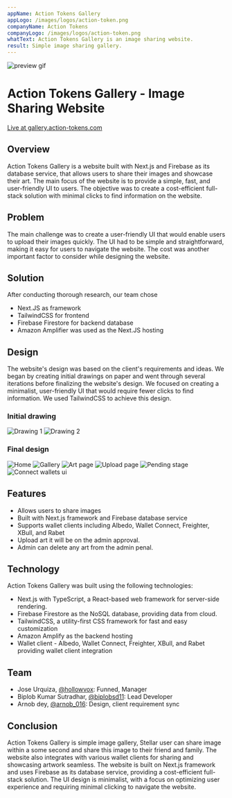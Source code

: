 ```yaml
---
appName: Action Tokens Gallery
appLogo: /images/logos/action-token.png
companyName: Action Tokens
companyLogo: /images/logos/action-token.png
whatText: Action Tokens Gallery is an image sharing website.
result: Simple image sharing gallery.
---
```


![preview gif](https://raw.githubusercontent.com/biplobsd/biplobsd.github.io/data/images/action-tokens/gallery-preview.png)

# Action Tokens Gallery - Image Sharing Website

<a href="https://gallery.action-tokens.com/">Live at gallery.action-tokens.com</a>

## Overview

Action Tokens Gallery is a website built with Next.js and Firebase as its database service, that allows users to share their images and showcase their art. The main focus of the website is to provide a simple, fast, and user-friendly UI to users. The objective was to create a cost-efficient full-stack solution with minimal clicks to find information on the website.

## Problem

The main challenge was to create a user-friendly UI that would enable users to upload their images quickly. The UI had to be simple and straightforward, making it easy for users to navigate the website. The cost was another important factor to consider while designing the website.

## Solution

After conducting thorough research, our team chose

- Next.JS as framework
- TailwindCSS for frontend
- Firebase Firestore for backend database
- Amazon Amplifier was used as the Next.JS hosting

## Design

The website's design was based on the client's requirements and ideas. We began by creating initial drawings on paper and went through several iterations before finalizing the website's design. We focused on creating a minimalist, user-friendly UI that would require fewer clicks to find information. We used TailwindCSS to achieve this design.

### Initial drawing

![Drawing 1](https://raw.githubusercontent.com/biplobsd/biplobsd.github.io/data/images/action-tokens/gallery-drawing.jpg)
![Drawing 2](https://raw.githubusercontent.com/biplobsd/biplobsd.github.io/data/images/action-tokens/gallery-drawing-2.jpg)

### Final design

![Home](https://raw.githubusercontent.com/biplobsd/biplobsd.github.io/data/images/action-tokens/home-gallery-preview.png)
![Gallery](https://raw.githubusercontent.com/biplobsd/biplobsd.github.io/data/images/action-tokens/Gallery-art-preview.png)
![Art page](https://raw.githubusercontent.com/biplobsd/biplobsd.github.io/data/images/action-tokens/Art-preview.png)
![Upload page](https://raw.githubusercontent.com/biplobsd/biplobsd.github.io/data/images/action-tokens/art-upload-ui.png)
![Pending stage](https://raw.githubusercontent.com/biplobsd/biplobsd.github.io/data/images/action-tokens/pending-art-preview-ui.png)
![Connect wallets ui](https://raw.githubusercontent.com/biplobsd/biplobsd.github.io/data/images/action-tokens/wallets-ui.png)

## Features

- Allows users to share images
- Built with Next.js framework and Firebase database service
- Supports wallet clients including Albedo, Wallet Connect, Freighter, XBull, and Rabet
- Upload art it will be on the admin approval.
- Admin can delete any art from the admin penal.

## Technology

Action Tokens Gallery was built using the following technologies:

- Next.js with TypeScript, a React-based web framework for server-side rendering.
- Firebase Firestore as the NoSQL database, providing data from cloud.
- TailwindCSS, a utility-first CSS framework for fast and easy customization
- Amazon Amplify as the backend hosting
- Wallet client - Albedo, Wallet Connect, Freighter, XBull, and Rabet providing wallet client integration

## Team

- Jose Urquiza, <a href='https://twitter.com/@hollowvox'>@hollowvox</a>: Funned, Manager
- Biplob Kumar Sutradhar, <a href='https://twitter.com/@biplobsd11'>@biplobsd11</a>: Lead Developer
- Arnob dey, <a href='https://twitter.com/@arnob_016'>@arnob_016</a>: Design, client requirement sync

## Conclusion

Action Tokens Gallery is simple image gallery, Stellar user can share image within a some second and share this image to their friend and family. The website also integrates with various wallet clients for sharing and showcasing artwork seamless. The website is built on Next.js framework and uses Firebase as its database service, providing a cost-efficient full-stack solution. The UI design is minimalist, with a focus on optimizing user experience and requiring minimal clicking to navigate the website.
